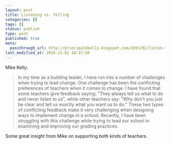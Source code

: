 ```yaml
---
layout: post
title: Listening vs. Telling
categories: []
tags: []
status: publish
type: post
published: true
meta:
  passthrough_url: http://principalmkelly.blogspot.com/2015/02/listen-to-me-v-just-tell-me.html?m=1
last_modified_at: 2024-11-01 18:37:50
---
```


Mike Kelly:


>In my time as a building leader, I have run into a number of challenges when trying to lead change. One challenge has been the conflicting preferences of teachers when it comes to change. I have found that some teachers give feedback saying: "They always tell us what to do and never listen to us", while other teachers say: "Why don't you just be clear and tell us exactly what you want us to do." These two types of conflicting feedback make it very challenging when designing ways to implement change in a school. Recently, I have been struggling with this challenge while trying to lead our school in examining and improving our grading practices.



Some great insight from Mike on supporting both kinds of teachers.
